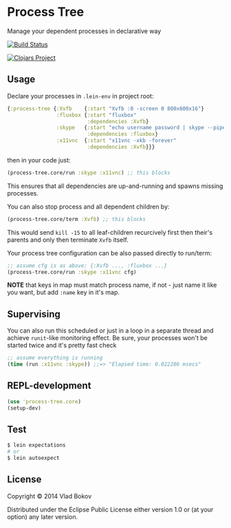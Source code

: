 # Process Tree

Manage your dependent processes in declarative way

[![Build Status][BS img]][Build Status]

[![Clojars Project](http://clojars.org/process-tree/latest-version.svg)](http://clojars.org/process-tree)

## Usage

Declare your processes in `.lein-env` in project root:

```clojure
{:process-tree {:Xvfb    {:start "Xvfb :0 -screen 0 800x600x16"}
                :fluxbox {:start "fluxbox"
                          :dependencies :Xvfb}
                :skype   {:start "echo username password | skype --pipelogin"
                          :dependencies :fluxbox}
                :x11vnc  {:start "x11vnc -xkb -forever"
                          :dependencies :Xvfb}}}
```

then in your code just:

```clojure
(process-tree.core/run :skype :x11vnc) ;; this blocks
```

This ensures that all dependencies are up-and-running and spawns
missing processes.

You can also stop process and all dependent children by:

```clojure
(process-tree.core/term :Xvfb) ;; this blocks
```

This would send `kill -15` to all leaf-children recurcively first
then their's parents and only then terminate `Xvfb` itself.

Your process tree configuration can be also passed directly to run/term:

```clojure
;; assume cfg is as above: {:Xvfb ..., :fluxbox ...}
(process-tree.core/run :skype :x11vnc cfg)
```

**NOTE** that keys in map must match process name,
if not - just name it like you want, but add `:name` key in it's map.

## Supervising

You can also run this scheduled or just in a loop in a separate thread
and achieve `runit`-like monitoring effect. Be sure, your processes
won't be started twice and it's pretty fast check

```clojure
;; assume everything is running
(time (run :x11vnc :skype)) ;;=> "Elapsed time: 0.022286 msecs"
```

## REPL-development

```clojure
(use 'process-tree.core)
(setup-dev)
```

## Test

```bash
$ lein expectations
# or
$ lein autoexpect
```

## License

Copyright © 2014 Vlad Bokov

Distributed under the Eclipse Public License either version 1.0 or (at
your option) any later version.

[BS img]: https://travis-ci.org/razum2um/process-tree.png
[Build Status]: https://travis-ci.org/razum2um/process-tree

